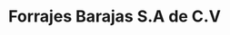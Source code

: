 ---
title: "Forrajes Barajas S.A de C.V"
url: /las-varas/forrajes-barajas-s-a-de-c-v/
shop: agraria
---